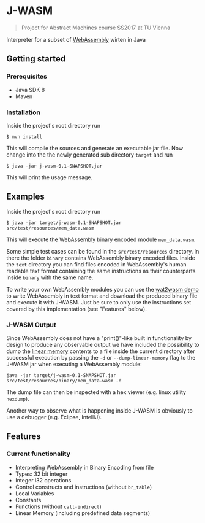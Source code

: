 # J-WASM

> Project for Abstract Machines course SS2017 at TU Vienna

Interpreter for a subset of [WebAssembly](http://webassembly.org) wirten in Java

## Getting started

### Prerequisites

* Java SDK 8
* Maven

### Installation

Inside the project's root directory run

```
$ mvn install
```

This will compile the sources and generate an executable jar file.
Now change into the the newly generated sub directory `target` and run

```
$ java -jar j-wasm-0.1-SNAPSHOT.jar
```

This will print the usage message.

## Examples

Inside the project's root directory run

```
$ java -jar target/j-wasm-0.1-SNAPSHOT.jar src/test/resources/mem_data.wasm
```
This will execute the WebAssembly binary encoded module `mem_data.wasm`.

Some simple test cases can be found in the `src/test/resources` directory. In there the folder `binary` contains WebAssembly binary encoded files. Inside the `text` directory you can find files encoded in WebAssembly's human readable text format containing the same instructions as their counterparts inside `binary` with the same name.

To write your own WebAssembly modules you can use the [wat2wasm demo](https://cdn.rawgit.com/WebAssembly/wabt/aae5a4b7/demo/wat2wasm/) to write WebAssembly in text format and download the produced binary file and execute it with J-WASM. Just be sure to only use the instructions set covered by this implementation (see "Features" below).

### J-WASM Output

Since WebAssembly does not have a "print()"-like built in functionality by design to produce any observable output we have included the possibility to dump the [linear memory](http://webassembly.org/docs/semantics/#linear-memory) contents to a file inside the current directory after successful execution by passing the `-d` or `--dump-linear-memory` flag to the J-WASM jar when executing a WebAssembly module: 
```
java -jar target/j-wasm-0.1-SNAPSHOT.jar src/test/resources/binary/mem_data.wasm -d
```

The dump file can then be inspected with a hex viewer (e.g. linux utility `hexdump`).

Another way to observe what is happening inside J-WASM is obviously to use a debugger (e.g. Eclipse, IntelliJ).

## Features

### Current functionality

* Interpreting WebAssembly in Binary Encoding from file
* Types: 32 bit integer
* Integer i32 operations
* Control constructs and instructions (without `br_table`)
* Local Variables
* Constants
* Functions (without `call-indirect`)
* Linear Memory (including predefined data segments)
